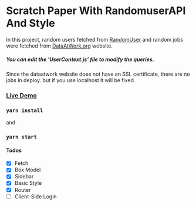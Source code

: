 # Scratch Paper With RandomuserAPI And Style

In this project, random users fetched from
[RandomUser](https://www.randomuser.me) and random jobs were fetched from [DataAtWork.org](https://www.dataatwork.org) website.

##### You can edit the 'UserContext.js' file to modify the queries.

Since the dataatwork website does not have an SSL certificate, there are no jobs in deploy. but if you use localhost it will be fixed.

### [Live Demo](https://user-api-igalctisv-yasincelebi.vercel.app/)

### `yarn install`

and

### `yarn start`

#### Todos

- [x] Fetch
- [x] Box Model
- [x] Sidebar
- [x] Basic Style
- [x] Router
- [ ] Client-Side Login
